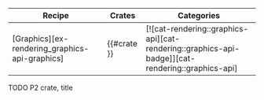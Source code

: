 | Recipe | Crates | Categories |
|--------|--------|------------|
| [Graphics][ex-rendering_graphics-api-graphics] | {{#crate }} | [![cat-rendering::graphics-api][cat-rendering::graphics-api-badge]][cat-rendering::graphics-api] |

<div class="hidden">
TODO P2 crate, title
</div>
